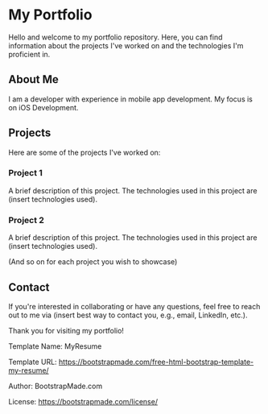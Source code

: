 # My Portfolio

Hello and welcome to my portfolio repository. Here, you can find information about the projects I've worked on and the technologies I'm proficient in.

## About Me 

I am a developer with experience in mobile app development. My focus is on iOS Development.

## Projects 

Here are some of the projects I've worked on:

### Project 1 

A brief description of this project. The technologies used in this project are (insert technologies used).

### Project 2 

A brief description of this project. The technologies used in this project are (insert technologies used).

(And so on for each project you wish to showcase)

## Contact 

If you're interested in collaborating or have any questions, feel free to reach out to me via (insert best way to contact you, e.g., email, LinkedIn, etc.).

Thank you for visiting my portfolio!


Template Name: MyResume

Template URL: https://bootstrapmade.com/free-html-bootstrap-template-my-resume/

Author: BootstrapMade.com

License: https://bootstrapmade.com/license/
